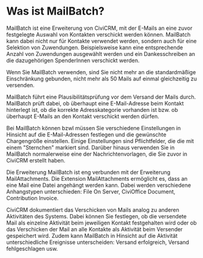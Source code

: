 # Was ist MailBatch?

MailBatch ist eine Erweiterung von CiviCRM, mit der E-Mails an eine zuvor festgelegte Auswahl von Kontakten verschickt werden können. MailBatch kann dabei nicht nur für Kontakte verwendet werden, sondern auch für eine Selektion von Zuwendungen. Beispielsweise kann eine entsprechende Anzahl von Zuwendungen ausgewählt werden und ein Dankesschreiben an die dazugehörigen SpenderInnen verschickt werden.

Wenn Sie MailBatch verwenden, sind Sie nicht mehr an die standardmäßige Einschränkung gebunden, nicht mehr als 50 Mails auf einmal gleichzeitig zu versenden.

MailBatch führt eine Plausibilitätsprüfung vor dem Versand der Mails durch. MailBatch prüft dabei, ob überhaupt eine E-Mail-Adresse beim Kontakt hinterlegt ist, ob die korrekte Adresskategorie vorhanden ist bzw. ob überhaupt E-Mails an den Kontakt verschickt werden dürfen. 

Bei MailBatch können bzwl müssen Sie verschiedene Einstellungen in Hinsicht auf die E-Mail-Adressen festlegen und die gewünschte Chargengröße einstellen. Einige Einstellungen sind Pflichtfelder, die die mit einem "Sternchen" markiert sind. Darüber hinaus verwenden Sie in MailBatch normalerweise eine der Nachrichtenvorlagen, die Sie zuvor in CiviCRM erstellt haben. 

Die Erweiterung MailBatch ist eng verbunden mit der Erweiterung MailAttachments. Die Extension MailAttachments ermöglicht es, dass an eine Mail eine Datei angehängt werden kann. Dabei werden verschiedene Anhangstypen unterschieden: File On Server, CiviOffice Document, Contribution Invoice.

CiviCRM dokumentiert das Verschicken von Mails analog zu anderen Aktivitäten des Systems. Dabei können Sie festlegen, ob die versendete Mail als einzelne Aktivität beim jeweiligen Kontakt festgehalten wird oder ob das Verschicken der Mail an alle Kontakte als Aktivität beim Versender gespeichert wird. Zudem kann MailBatch in Hinsicht auf die Aktivität unterschiedliche Ereignisse unterscheiden: Versand erfolgreich, Versand fehlgeschlagen usw. 
